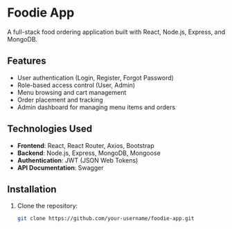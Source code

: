 # Foodie App

A full-stack food ordering application built with React, Node.js, Express, and MongoDB.

## Features
- User authentication (Login, Register, Forgot Password)
- Role-based access control (User, Admin)
- Menu browsing and cart management
- Order placement and tracking
- Admin dashboard for managing menu items and orders

## Technologies Used
- **Frontend**: React, React Router, Axios, Bootstrap
- **Backend**: Node.js, Express, MongoDB, Mongoose
- **Authentication**: JWT (JSON Web Tokens)
- **API Documentation**: Swagger

## Installation
1. Clone the repository:
   ```bash
   git clone https://github.com/your-username/foodie-app.git

